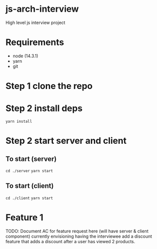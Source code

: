 # js-arch-interview
High level js interview project

# Requirements
* node (14.3.1)
* yarn
* git

# Step 1 clone the repo

# Step 2 install deps
`yarn install`

# Step 2 start server and client

## To start (server)
`cd ./server`
`yarn start`

## To start (client)
`cd ./client`
`yarn start`


# Feature 1
TODO: Document AC for feature request here (will have server & client component) currently envisioning having the interviewee add a discount feature that adds a discount after a user has viewed 2 products. 
